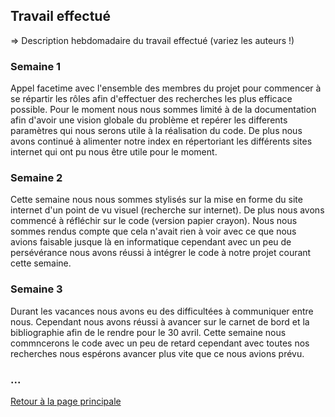 ## Travail effectué 

=> Description hebdomadaire du travail effectué (variez les auteurs !)

### Semaine 1

Appel facetime avec l'ensemble des membres du projet pour commencer à se répartir les rôles afin d'effectuer des recherches les plus efficace possible. Pour le moment nous nous sommes limité à de la documentation afin d'avoir une vision globale du problème et repérer les differents paramètres qui nous serons utile à la réalisation du code. De plus nous avons continué à alimenter notre index en répertoriant les différents sites internet qui ont pu nous être utile pour le moment.

### Semaine 2

Cette semaine nous nous sommes stylisés sur la mise en forme du site internet d'un point de vu visuel (recherche sur internet). De plus nous avons commencé à réfléchir sur le code (version papier crayon). Nous nous sommes rendus compte que cela n'avait rien à voir avec ce que nous avions faisable jusque là en informatique cependant avec un peu de persévérance nous avons réussi à intégrer le code à notre projet courant cette semaine.

### Semaine 3

Durant les vacances nous avons eu des difficultées à communiquer entre nous. Cependant nous avons réussi à avancer sur le carnet de bord et la bibliographie afin de le rendre pour le 30 avril. Cette semaine nous commncerons le code avec un peu de retard cependant avec toutes nos recherches nous espérons avancer plus vite que ce nous avions prévu.

### ...

<a href="index.html"> Retour à la page principale </a>
